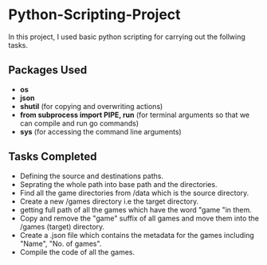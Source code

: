 # Python-Scripting-Project

In this project, I used basic python scripting for carrying out the follwing tasks.

## Packages Used
- **os**
- **json**
- **shutil** 
(for copying and overwriting actions)
- **from subprocess import PIPE, run** (for terminal arguments so that we can compile and run go commands)
- **sys** (for accessing the command line arguments)

## Tasks Completed

- Defining the source and destinations paths.
- Seprating the whole path into base path and the directories.
- Find all the game directories from /data which is the source directory.
- Create a new /games directory i.e the target directory.
- getting full path of all the games which have the word "game "in them. 
- Copy and remove the "game" suffix of all games and move them into the /games (target) directory.
- Create a .json file which contains the metadata for the games including "Name", "No. of games".
- Compile the code of all the games. 



